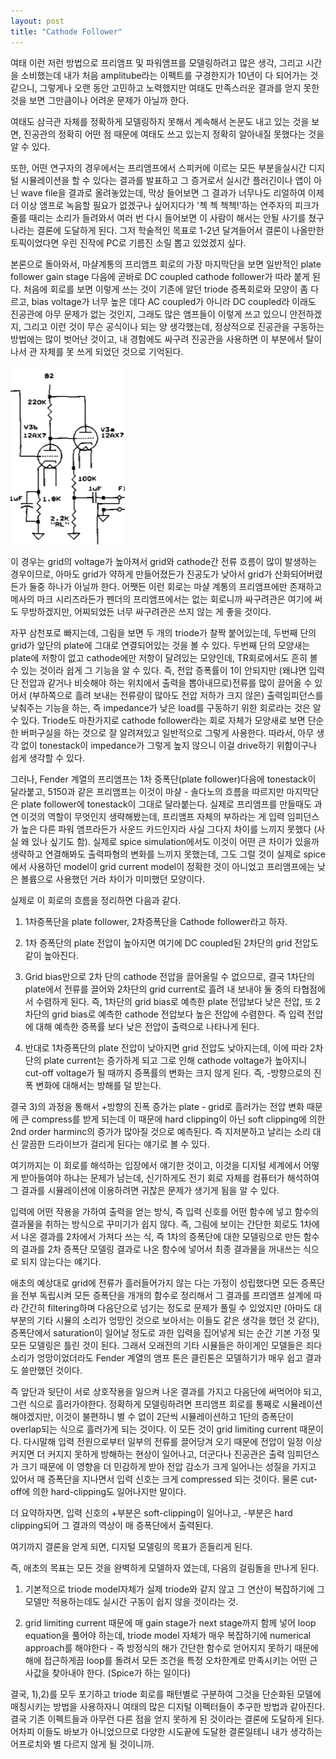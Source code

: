 ```yaml
---
layout: post
title: "Cathode Follower"
---
```



여태 이런 저런 방법으로 프리앰프 및 파워앰프를 모델링하려고 많은 생각, 그리고 시간을 소비했는데 내가 처음 amplitube라는 이펙트를 구경한지가 10년이 다 되어가는 것 같으니, 그렇게나 오랜 동안 고민하고 노력했지만 여태도 만족스러운 결과를 얻지 못한 것을 보면 그만큼이나 어려운 문제가 아닐까 한다. 




여태도 삼극관 자체를 정확하게 모델링하지 못해서 계속해서 논문도 내고 있는 것을 보면, 진공관의 정확히 어떤 점 때문에 여태도 쓰고 있는지 정확히 알아내질 못했다는 것을 알 수 있다. 




또한, 어떤 연구자의 경우에서는 프리앰프에서 스피커에 이르는 모든 부분을실시간 디지털 시뮬레이션을 할 수 있다는 결과를 발표하고 그 증거로서 실시간 플러긴이나 앱이 아닌 wave file을 결과로 올려놓았는데, 막상 들어보면 그 결과가 너무나도 리얼하여 이제 더 이상 앰프로 녹음할 필요가 없겠구나 싶어지다가 '첵 첵 첵첵!'하는 연주자의 피크가 줄를 때리는 소리가 들려와서 여러 번 다시 들어보면 이 사람이 해서는 안될 사기를 쳤구나라는 결론에 도달하게 된다. 그저 학술적인 목표로 1-2년 달겨들어서 결론이 나올만한 토픽이었다면 우린 진작에 PC로 기름진 소릴 뽑고 있었겠지 싶다.




본론으로 돌아와서, 마샬계통의 프리앰프 회로의 가장 마지막단을 보면 일반적인 plate follower gain stage 다음에 곧바로 DC coupled cathode follower가 따라 붙게 된다. 처음에 회로를 보면 이렇게 쓰는 것이 기존에 알던 triode 증폭회로와 모양이 좀 다르고, bias voltage가 너무 높은 데다 AC coupled가 아니라 DC coupled라 이래도 진공관에 아무 문제가 없는 것인지, 그래도 많은 앰프들이 이렇게 쓰고 있으니 안전하겠지, 그리고 이런 것이 무슨 공식이나 되는 양 생각했는데, 정상적으로 진공관을 구동하는 방법에는 많이 벗어난 것이고, 내 경험에도 싸구려 진공관을 사용하면 이 부분에서 탈이나서 관 자체를 못 쓰게 되었던 것으로 기억된다. 






![image](/assets/images/53d6b1de3b82f1f17e1791bb2bea6e8f.png)







이 경우는 grid의 voltage가 높아져서 grid와 cathode간 전류 흐름이 많이 발생하는 경우이므로, 아마도 grid가 약하게 만들어졌든가 진공도가 낮아서 grid가 산화되어버렸든가 둘중 하나가 아닐까 한다. 어쨋든 이런 회로는 마샬 계통의 프리앰프에만 존재하고 메사의 마크 시리즈라든가 펜더의 프리앰프에서는 없는 회로니까 싸구려관은 여기에 써도 무방하겠지만, 어찌되었든 너무 싸구려관은 쓰지 않는 게 좋을 것이다. 




자꾸 삼천포로 빠지는데, 그림을 보면 두 개의 triode가 찰짝 붙어있는데, 두번째 단의 grid가 앞단의 plate에 그대로 연결되어있는 것을 볼 수 있다. 두번째 단의 모양새는 plate에 저항이 없고 cathode에만 저항이 달려있는 모양인데, TR회로에서도 흔히 볼 수 있는 것이라 쉽게 그 기능을 알 수 있다. 즉, 전압 증폭률이 1이 안되지만 (왜냐면 입력단 전압과 같거나 비슷해야 하는 위치에서 출력을 뽑아내므로)전류를 많이 끌어올 수 있어서 (부하쪽으로 흘려 보내는 전류량이 많아도 전압 저하가 크지 않은) 출력임피던스를 낮춰주는 기능을 하는, 즉 impedance가 낮은 load를 구동하기 위한 회로라는 것은 알 수 있다. Triode도 마찬가지로 cathode follower라는 회로 자체가 모양새로 보면 단순한 버퍼구실을 하는 것으로 잘 알려져있고 일반적으로 그렇게 사용한다. 따라서, 아무 생각 없이 tonestack이 impedance가 그렇게 높지 않으니 이걸 drive하기 위함이구나 쉽게 생각할 수 있다. 




그러나, Fender 계열의 프리앰프는 1차 증폭단(plate follower)다음에 tonestack이 달라붙고, 5150과 같은 프리앰프는 이것이 마샬 - 솔다노의 흐름을 따르지만 마지막단은 plate follower에 tonestack이 그대로 달라붙는다. 실제로 프리앰프를 만들때도 과연 이것의 역할이 무엇인지 생략해봤는데, 프리앰프 자체의 부하라는 게 입력 임피던스가 높은 다른 파워 앰프라든가 사운드 카드인지라 사실 그다지 차이를 느끼지 못했다 (사실 왜 있나 싶기도 함). 실제로 spice simulation에서도 이것이 어떤 큰 차이가 있을까 생략하고 연결해봐도 출력파형의 변화를 느끼지 못했는데, 그도 그럴 것이 실제로 spice에서 사용하던 model이 grid current model이 정확한 것이 아니었고 프리앰프에는 낮은 볼륨으로 사용했던 거라 차이가 미미했던 모양이다.




실제로 이 회로의 흐름을 정리하면 다음과 같다.




1) 1차증폭단을 plate follower, 2차증폭단을 Cathode follower라고 하자.

2) 1차 증폭단의 plate 전압이 높아지면 여기에 DC coupled된 2차단의 grid 전압도 같이 높아진다.

3) Grid bias만으로 2차 단의 cathode 전압을 끌어올릴 수 없으므로, 결국 1차단의 plate에서 전류를 끌어와 2차단의 grid current로 흘려 내 보내야 둘 중의 타협점에서 수렴하게 된다. 즉, 1차단의 grid bias로 예측한 plate 전압보다 낮은 전압, 또 2차단의 grid bias로 예측한 cathode 전압보다 높은 전압에 수렴한다. 즉 입력 전압에 대해 예측한 증폭률 보다 낮은 전압이 출력으로 나타나게 된다.

4) 반대로 1차증폭단의 plate 전압이 낮아지면 grid 전압도 낮아지는데, 이에 따라 2차단의 plate current는 증가하게 되고 그로 인해 cathode voltage가 높아지니 cut-off voltage가 될 때까지 증폭률의 변화는 크지 않게 된다. 즉, -방향으로의 진폭 변화에 대해서는 방해를 덜 받는다.




결국 3)의 과정을 통해서 +방향의 진폭 증가는 plate - grid로 흘러가는 전압 변화 때문에 큰 compress를 받게 되는데 이 때문에 hard clipping이 아닌 soft clipping에 의한 2nd order harminc의 증가가 많아질 것으로 예측된다. 즉 지저분하고 날리는 소리 대신 깔끔한 드라이브가 걸리게 된다는 얘기로 볼 수 있다.




여기까지는 이 회로를 해석하는 입장에서 얘기한 것이고, 이것을 디지털 세계에서 어떻게 받아들여야 하냐는 문제가 남는데, 신기하게도 전기 회로 자체를 컴퓨터가 해석하여 그 결과를 시뮬레이션에 이용하려면 귀찮은 문제가 생기게 됨을 알 수 있다.




입력에 어떤 작용을 가하여 출력을 얻는 방식, 즉 입력 신호를 어떤 함수에 넣고 함수의 결과물을 취하는 방식으로 꾸미기가 쉽지 않다. 즉, 그림에 보이는 간단한 회로도 1차에서 나온 결과를 2차에서 가져다 쓰는 식, 즉 1차의 증폭단에 대한 모델링으로 만든 함수의 결과를 2차 증폭단 모델링 결과로 나온 함수에 넣어서 최종 결과물을 꺼내쓰는 식으로 되지 않는다는 얘기다. 




애초의 예상대로 grid에 전류가 흘러들어가지 않는 다는 가정이 성립했다면 모든 증폭단을 전부 독립시켜 모든 증폭단을 개개의 함수로 정리해서 그 결과를 프리앰프 설계에 따라 간간히 filtering하며 다음단으로 넘기는 정도로 문제가 풀릴 수 있었지만 (아마도 대부분의 기타 시뮬의 소리가 엉망인 것으로 보아서는 이들도 같은 생각을 했던 것 같다), 증폭단에서 saturation이 일어날 정도로 과한 입력을 집어넣게 되는 순간 기본 가정 및 모든 모델링은 틀린 것이 된다. 그래서 오래전의 기타 시뮬들은 하이게인 모델들은 죄다 소리가 엉망이었더라도 Fender 계열의 앰프 톤은 클린톤은 모델하기가 매우 쉽고 결과도 쓸만했던 것이다.




즉 앞단과 뒷단이 서로 상호작용을 일으켜 나온 결과를 가지고 다음단에 써먹어야 되고, 그런 식으로 흘러가야한다. 정확하게 모델링하려면 프리앰프 회로를 통째로 시뮬레이션해야겠지만, 이것이 불편하니 별 수 없이 2단씩 시뮬레이션하고 1단의 증폭단이 overlap되는 식으로 흘러가게 되는 것이다. 이 모든 것이 grid limiting current 때문이다. 다시말해 입력 전원으로부터 일부의 전류를 끌어당겨 오기 때문에 전압이 일정 이상 커지면 더 커지지 못하게 방해하는 현상이 일어나고, 더군다나 진공관은 출력 임피던스가 크기 때문에 이 영향을 더 민감하게 받아 전압 감소가 크게 일어나는 성질을 가지고 있어서 매 증폭단을 지나면서 입력 신호는 크게 compressed 되는 것이다. 물론 cut-off에 의한 hard-clipping도 일어나지만 말이다. 




더 요약하자면, 입력 신호의 +부분은 soft-clipping이 일어나고, -부분은 hard clipping되어 그 결과의 역상이 매 증폭단에서 출력된다. 




여기까지 결론을 얻게 되면, 디지털 모델링의 목표가 흔들리게 된다.




즉, 애초의 목표는 모든 것을 완벽하게 모델하자 였는데, 다음의 걸림돌을 만나게 된다.




1) 기본적으로 triode model자체가 실제 triode와 같지 않고 그 연산이 복잡하기에 그 모델만 적용하는데도 실시간 구동이 쉽지 않을 것이라는 것.

2) grid limiting current 때문에 매 gain stage가 next stage까지 함께 넣어 loop equation을 풀어야 하는데, triode model 자체가 매우 복잡하기에 numerical approach를 해야한다 - 즉 방정식의 해가 간단한 함수로 얻어지지 못하기 때문에 해에 접근하게끔 loop를 돌려서 모든 조건을 특정 오차한계로 만족시키는 어떤 근사값을 찾아내야 한다. (Spice가 하는 일이다)




결국, 1),2)를 모두 포기하고 triode 회로를 패턴별로 구분하여 그것을 단순화된 모델에 매칭시키는 방법을 사용하자니 여태의 많은 디지털 이펙터들이 추구한 방법과 같아진다. 결국 기존 이펙트들과 아무런 다른 점을 얻지 못하게 된 것이라는 결론에 도달하게 된다. 어차피 이들도 바보가 아니었으므로 다양한 시도끝에 도달한 결론일테니 내가 생각하는 어프로치와 별 다르지 않게 될 것이니까.





